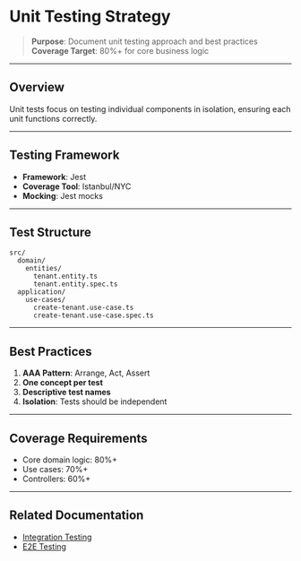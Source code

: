 # Unit Testing Strategy

> **Purpose**: Document unit testing approach and best practices  
> **Coverage Target**: 80%+ for core business logic

---

## Overview

Unit tests focus on testing individual components in isolation, ensuring each unit functions correctly.

---

## Testing Framework

- **Framework**: Jest
- **Coverage Tool**: Istanbul/NYC
- **Mocking**: Jest mocks

---

## Test Structure

```
src/
  domain/
    entities/
      tenant.entity.ts
      tenant.entity.spec.ts
  application/
    use-cases/
      create-tenant.use-case.ts
      create-tenant.use-case.spec.ts
```

---

## Best Practices

1. **AAA Pattern**: Arrange, Act, Assert
2. **One concept per test**
3. **Descriptive test names**
4. **Isolation**: Tests should be independent

---

## Coverage Requirements

- Core domain logic: 80%+
- Use cases: 70%+
- Controllers: 60%+

---

## Related Documentation

- [Integration Testing](./integration-testing.md)
- [E2E Testing](./e2e-testing.md)
